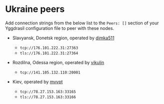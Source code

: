 # Ukraine peers

Add connection strings from the below list to the `Peers: []` section of your
Yggdrasil configuration file to peer with these nodes.

* Slavyansk, Donetsk region, operated by [dimka511](https://t.me/dimka511)
  * `tcp://176.101.222.31:27363`
  * `tls://176.101.222.31:27364`
  
* Rozdilna, Odessa region, operated by [vikulin](https://github.com/vikulin)
  * `tcp://141.105.132.110:20001`

* Kiev, operated by [mvvpt](mvvpt0@bigmir.net)
  * `tcp://78.27.153.163:33165`
  * `tls://78.27.153.163:33166`
